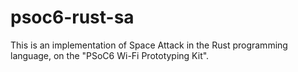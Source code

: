 # psoc6-rust-sa
This is an implementation of Space Attack in the Rust programming language, on the "PSoC6 Wi-Fi Prototyping Kit". 
